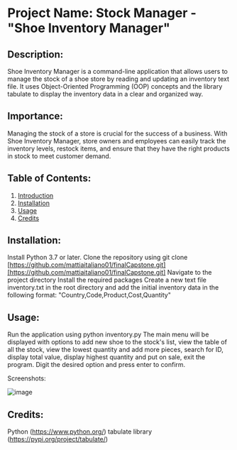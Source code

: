 # Project Name: Stock Manager - "Shoe Inventory Manager"

## Description:
Shoe Inventory Manager is a command-line application that allows users to manage the stock of a shoe store by reading and updating an inventory text file. It uses Object-Oriented Programming (OOP) concepts and the library tabulate to display the inventory data in a clear and organized way.

## Importance:
Managing the stock of a store is crucial for the success of a business. With Shoe Inventory Manager, store owners and employees can easily track the inventory levels, restock items, and ensure that they have the right products in stock to meet customer demand.

## Table of Contents:

1. [Introduction](#description)
2. [Installation](#installation)
3. [Usage](#usage)
4. [Credits](#credits)

## Installation:

Install Python 3.7 or later.
Clone the repository using git clone [https://github.com/mattiaitaliano01/finalCapstone.git][https://github.com/mattiaitaliano01/finalCapstone.git]
Navigate to the project directory
Install the required packages
Create a new text file inventory.txt in the root directory and add the initial inventory data in the following format: "Country,Code,Product,Cost,Quantity"

## Usage:

Run the application using python inventory.py
The main menu will be displayed with options to add new shoe to the stock's list, view the table of all the stock, view the lowest quantity and add more pieces, search for ID, display total value, display highest quantity and put on sale, exit the program.
Digit the desired option and press enter to confirm.

Screenshots:

![image](https://user-images.githubusercontent.com/121700864/212488748-b5092169-4b04-42ec-a501-b0a01872a8c0.png)


## Credits:

Python (https://www.python.org/)
tabulate library (https://pypi.org/project/tabulate/)
